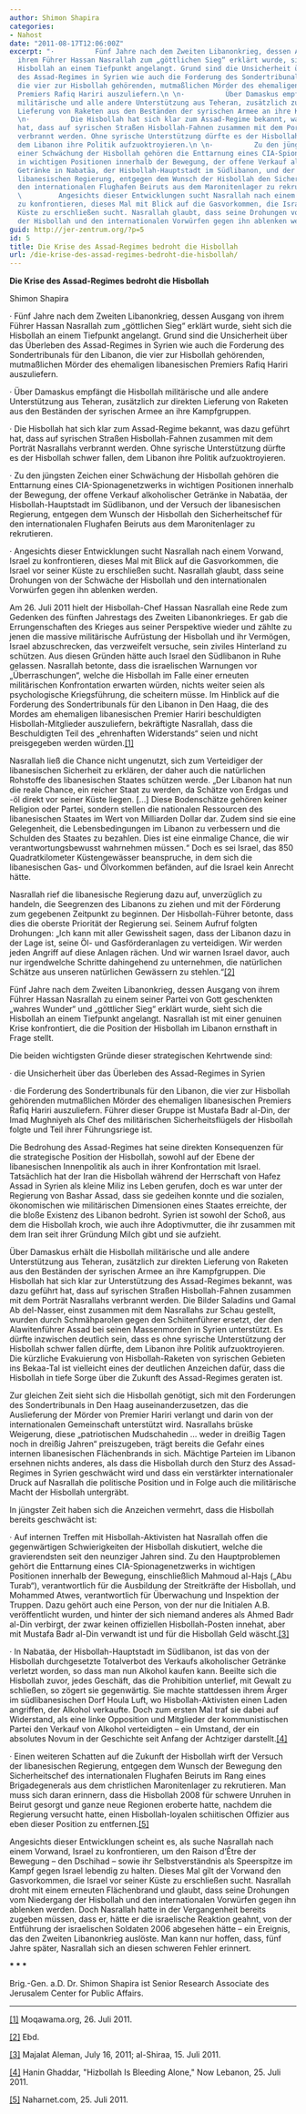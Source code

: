 ```yaml
---
author: Shimon Shapira
categories:
- Nahost
date: "2011-08-17T12:06:00Z"
excerpt: "·          Fünf Jahre nach dem Zweiten Libanonkrieg, dessen Ausgang von
  ihrem Führer Hassan Nasrallah zum „göttlichen Sieg“ erklärt wurde, sieht sich die
  Hisbollah an einem Tiefpunkt angelangt. Grund sind die Unsicherheit über das Überleben
  des Assad-Regimes in Syrien wie auch die Forderung des Sondertribunals für den Libanon,
  die vier zur Hisbollah gehörenden, mutmaßlichen Mörder des ehemaligen libanesischen
  Premiers Rafiq Hariri auszuliefern.\n \n·          Über Damaskus empfängt die Hisbollah
  militärische und alle andere Unterstützung aus Teheran, zusätzlich zur direkten
  Lieferung von Raketen aus den Beständen der syrischen Armee an ihre Kampfgruppen.\n
  \n·          Die Hisbollah hat sich klar zum Assad-Regime bekannt, was dazu geführt
  hat, dass auf syrischen Straßen Hisbollah-Fahnen zusammen mit dem Porträt Nasrallahs
  verbrannt werden. Ohne syrische Unterstützung dürfte es der Hisbollah schwer fallen,
  dem Libanon ihre Politik aufzuoktroyieren.\n \n·          Zu den jüngsten Zeichen
  einer Schwächung der Hisbollah gehören die Enttarnung eines CIA-Spionagenetzwerks
  in wichtigen Positionen innerhalb der Bewegung, der offene Verkauf alkoholischer
  Getränke in Nabatäa, der Hisbollah-Hauptstadt im Südlibanon, und der Versuch der
  libanesischen Regierung, entgegen dem Wunsch der Hisbollah den Sicherheitschef für
  den internationalen Flughafen Beiruts aus dem Maronitenlager zu rekrutieren.\n \n·
  \         Angesichts dieser Entwicklungen sucht Nasrallah nach einem Vorwand, Israel
  zu konfrontieren, dieses Mal mit Blick auf die Gasvorkommen, die Israel vor seiner
  Küste zu erschließen sucht. Nasrallah glaubt, dass seine Drohungen von der Schwäche
  der Hisbollah und den internationalen Vorwürfen gegen ihn ablenken werden."
guid: http://jer-zentrum.org/?p=5
id: 5
title: Die Krise des Assad-Regimes bedroht die Hisbollah
url: /die-krise-des-assad-regimes-bedroht-die-hisbollah/
---
```



**Die Krise des Assad-Regimes bedroht die Hisbollah**

 

Shimon Shapira

 

 

· Fünf Jahre nach dem Zweiten Libanonkrieg, dessen Ausgang von ihrem Führer Hassan Nasrallah zum „göttlichen Sieg“ erklärt wurde, sieht sich die Hisbollah an einem Tiefpunkt angelangt. Grund sind die Unsicherheit über das Überleben des Assad-Regimes in Syrien wie auch die Forderung des Sondertribunals für den Libanon, die vier zur Hisbollah gehörenden, mutmaßlichen Mörder des ehemaligen libanesischen Premiers Rafiq Hariri auszuliefern.

 

· Über Damaskus empfängt die Hisbollah militärische und alle andere Unterstützung aus Teheran, zusätzlich zur direkten Lieferung von Raketen aus den Beständen der syrischen Armee an ihre Kampfgruppen.

 

· Die Hisbollah hat sich klar zum Assad-Regime bekannt, was dazu geführt hat, dass auf syrischen Straßen Hisbollah-Fahnen zusammen mit dem Porträt Nasrallahs verbrannt werden. Ohne syrische Unterstützung dürfte es der Hisbollah schwer fallen, dem Libanon ihre Politik aufzuoktroyieren.

 

· Zu den jüngsten Zeichen einer Schwächung der Hisbollah gehören die Enttarnung eines CIA-Spionagenetzwerks in wichtigen Positionen innerhalb der Bewegung, der offene Verkauf alkoholischer Getränke in Nabatäa, der Hisbollah-Hauptstadt im Südlibanon, und der Versuch der libanesischen Regierung, entgegen dem Wunsch der Hisbollah den Sicherheitschef für den internationalen Flughafen Beiruts aus dem Maronitenlager zu rekrutieren.

 

· Angesichts dieser Entwicklungen sucht Nasrallah nach einem Vorwand, Israel zu konfrontieren, dieses Mal mit Blick auf die Gasvorkommen, die Israel vor seiner Küste zu erschließen sucht. Nasrallah glaubt, dass seine Drohungen von der Schwäche der Hisbollah und den internationalen Vorwürfen gegen ihn ablenken werden.

 

 

Am 26. Juli 2011 hielt der Hisbollah-Chef Hassan Nasrallah eine Rede zum Gedenken des fünften Jahrestags des Zweiten Libanonkrieges. Er gab die Errungenschaften des Krieges aus seiner Perspektive wieder und zählte zu jenen die massive militärische Aufrüstung der Hisbollah und ihr Vermögen, Israel abzuschrecken, das verzweifelt versuche, sein ziviles Hinterland zu schützen. Aus diesen Gründen hätte auch Israel den Südlibanon in Ruhe gelassen. Nasrallah betonte, dass die israelischen Warnungen vor „Überraschungen“, welche die Hisbollah im Falle einer erneuten militärischen Konfrontation erwarten würden, nichts weiter seien als psychologische Kriegsführung, die scheitern müsse. Im Hinblick auf die Forderung des Sondertribunals für den Libanon in Den Haag, die des Mordes am ehemaligen libanesischen Premier Hariri beschuldigten Hisbollah-Mitglieder auszuliefern, bekräftigte Nasrallah, dass die Beschuldigten Teil des „ehrenhaften Widerstands“ seien und nicht preisgegeben werden würden.[\[1\]]("#_edn1")

 

Nasrallah ließ die Chance nicht ungenutzt, sich zum Verteidiger der libanesischen Sicherheit zu erklären, der daher auch die natürlichen Rohstoffe des libanesischen Staates schützen werde. „Der Libanon hat nun die reale Chance, ein reicher Staat zu werden, da Schätze von Erdgas und -öl direkt vor seiner Küste liegen. \[…\] Diese Bodenschätze gehören keiner Religion oder Partei, sondern stellen die nationalen Ressourcen des libanesischen Staates im Wert von Milliarden Dollar dar. Zudem sind sie eine Gelegenheit, die Lebensbedingungen im Libanon zu verbessern und die Schulden des Staates zu bezahlen. Dies ist eine einmalige Chance, die wir verantwortungsbewusst wahrnehmen müssen.“ Doch es sei Israel, das 850 Quadratkilometer Küstengewässer beanspruche, in dem sich die libanesischen Gas- und Ölvorkommen befänden, auf die Israel kein Anrecht hätte.

 

Nasrallah rief die libanesische Regierung dazu auf, unverzüglich zu handeln, die Seegrenzen des Libanons zu ziehen und mit der Förderung zum gegebenen Zeitpunkt zu beginnen. Der Hisbollah-Führer betonte, dass dies die oberste Priorität der Regierung sei. Seinem Aufruf folgten Drohungen: „Ich kann mit aller Gewissheit sagen, dass der Libanon dazu in der Lage ist, seine Öl- und Gasförderanlagen zu verteidigen. Wir werden jeden Angriff auf diese Anlagen rächen. Und wir warnen Israel davor, auch nur irgendwelche Schritte dahingehend zu unternehmen, die natürlichen Schätze aus unseren natürlichen Gewässern zu stehlen.“[\[2\]]("#_edn2")

 

Fünf Jahre nach dem Zweiten Libanonkrieg, dessen Ausgang von ihrem Führer Hassan Nasrallah zu einem seiner Partei von Gott geschenkten „wahres Wunder“ und „göttlicher Sieg“ erklärt wurde, sieht sich die Hisbollah an einem Tiefpunkt angelangt. Nasrallah ist mit einer genuinen Krise konfrontiert, die die Position der Hisbollah im Libanon ernsthaft in Frage stellt.

 

Die beiden wichtigsten Gründe dieser strategischen Kehrtwende sind:

 

· die Unsicherheit über das Überleben des Assad-Regimes in Syrien

 

· die Forderung des Sondertribunals für den Libanon, die vier zur Hisbollah gehörenden mutmaßlichen Mörder des ehemaligen libanesischen Premiers Rafiq Hariri auszuliefern. Führer dieser Gruppe ist Mustafa Badr al-Din, der Imad Mughniyeh als Chef des militärischen Sicherheitsflügels der Hisbollah folgte und Teil ihrer Führungsriege ist.

 

Die Bedrohung des Assad-Regimes hat seine direkten Konsequenzen für die strategische Position der Hisbollah, sowohl auf der Ebene der libanesischen Innenpolitik als auch in ihrer Konfrontation mit Israel. Tatsächlich hat der Iran die Hisbollah während der Herrschaft von Hafez Assad in Syrien als kleine Miliz ins Leben gerufen, doch es war unter der Regierung von Bashar Assad, dass sie gedeihen konnte und die sozialen, ökonomischen wie militärischen Dimensionen eines Staates erreichte, der die bloße Existenz des Libanon bedroht. Syrien ist sowohl der Schoß, aus dem die Hisbollah kroch, wie auch ihre Adoptivmutter, die ihr zusammen mit dem Iran seit ihrer Gründung Milch gibt und sie aufzieht.

 

Über Damaskus erhält die Hisbollah militärische und alle andere Unterstützung aus Teheran, zusätzlich zur direkten Lieferung von Raketen aus den Beständen der syrischen Armee an ihre Kampfgruppen. Die Hisbollah hat sich klar zur Unterstützung des Assad-Regimes bekannt, was dazu geführt hat, dass auf syrischen Straßen Hisbollah-Fahnen zusammen mit dem Porträt Nasrallahs verbrannt werden. Die Bilder Saladins und Gamal Ab del-Nasser, einst zusammen mit dem Nasrallahs zur Schau gestellt, wurden durch Schmähparolen gegen den Schiitenführer ersetzt, der den Alawitenführer Assad bei seinen Massenmorden in Syrien unterstützt. Es dürfte inzwischen deutlich sein, dass es ohne syrische Unterstützung der Hisbollah schwer fallen dürfte, dem Libanon ihre Politik aufzuoktroyieren. Die kürzliche Evakuierung von Hisbollah-Raketen von syrischen Gebieten ins Bekaa-Tal ist vielleicht eines der deutlichen Anzeichen dafür, dass die Hisbollah in tiefe Sorge über die Zukunft des Assad-Regimes geraten ist.

 

Zur gleichen Zeit sieht sich die Hisbollah genötigt, sich mit den Forderungen des Sondertribunals in Den Haag auseinanderzusetzen, das die Auslieferung der Mörder von Premier Hariri verlangt und darin von der internationalen Gemeinschaft unterstützt wird. Nasrallahs brüske Weigerung, diese „patriotischen Mudschahedin … weder in dreißig Tagen noch in dreißig Jahren“ preiszugeben, trägt bereits die Gefahr eines internen libanesischen Flächenbrands in sich. Mächtige Parteien im Libanon ersehnen nichts anderes, als dass die Hisbollah durch den Sturz des Assad-Regimes in Syrien geschwächt wird und dass ein verstärkter internationaler Druck auf Nasrallah die politische Position und in Folge auch die militärische Macht der Hisbollah untergräbt.

 

In jüngster Zeit haben sich die Anzeichen vermehrt, dass die Hisbollah bereits geschwächt ist:

 

· Auf internen Treffen mit Hisbollah-Aktivisten hat Nasrallah offen die gegenwärtigen Schwierigkeiten der Hisbollah diskutiert, welche die gravierendsten seit den neunziger Jahren sind. Zu den Hauptproblemen gehört die Enttarnung eines CIA-Spionagenetzwerks in wichtigen Positionen innerhalb der Bewegung, einschließlich Mahmoud al-Hajs („Abu Turab“), verantwortlich für die Ausbildung der Streitkräfte der Hisbollah, und Mohammed Atwes, verantwortlich für Überwachung und Inspektion der Truppen. Dazu gehört auch eine Person, von der nur die Initialen A.B. veröffentlicht wurden, und hinter der sich niemand anderes als Ahmed Badr al-Din verbirgt, der zwar keinen offiziellen Hisbollah-Posten innehat, aber mit Mustafa Badr al-Din verwandt ist und für die Hisbollah Geld wäscht.[\[3\]]("#_edn3")

 

· In Nabatäa, der Hisbollah-Hauptstadt im Südlibanon, ist das von der Hisbollah durchgesetzte Totalverbot des Verkaufs alkoholischer Getränke verletzt worden, so dass man nun Alkohol kaufen kann. Beeilte sich die Hisbollah zuvor, jedes Geschäft, das die Prohibition unterlief, mit Gewalt zu schließen, so zögert sie gegenwärtig. Sie machte stattdessen ihrem Ärger im südlibanesischen Dorf Houla Luft, wo Hisbollah-Aktivisten einen Laden angriffen, der Alkohol verkaufte. Doch zum ersten Mal traf sie dabei auf Widerstand, als eine linke Opposition und Mitglieder der kommunistischen Partei den Verkauf von Alkohol verteidigten – ein Umstand, der ein absolutes Novum in der Geschichte seit Anfang der Achtziger darstellt.[\[4\]]("#_edn4")

 

· Einen weiteren Schatten auf die Zukunft der Hisbollah wirft der Versuch der libanesischen Regierung, entgegen dem Wunsch der Bewegung den Sicherheitschef des internationalen Flughafen Beiruts im Rang eines Brigadegenerals aus dem christlichen Maronitenlager zu rekrutieren. Man muss sich daran erinnern, dass die Hisbollah 2008 für schwere Unruhen in Beirut gesorgt und ganze neue Regionen eroberte hatte, nachdem die Regierung versucht hatte, einen Hisbollah-loyalen schiitischen Offizier aus eben dieser Position zu entfernen.[\[5\]]("#_edn5")

 

Angesichts dieser Entwicklungen scheint es, als suche Nasrallah nach einem Vorwand, Israel zu konfrontieren, um den Raison d’Être der Bewegung – den Dschihad – sowie ihr Selbstverständnis als Speerspitze im Kampf gegen Israel lebendig zu halten. Dieses Mal gilt der Vorwand den Gasvorkommen, die Israel vor seiner Küste zu erschließen sucht. Nasrallah droht mit einem erneuten Flächenbrand und glaubt, dass seine Drohungen vom Niedergang der Hisbollah und den internationalen Vorwürfen gegen ihn ablenken werden. Doch Nasrallah hatte in der Vergangenheit bereits zugeben müssen, dass er, hätte er die israelische Reaktion geahnt, von der Entführung der israelischen Soldaten 2006 abgesehen hätte – ein Ereignis, das den Zweiten Libanonkrieg auslöste. Man kann nur hoffen, dass, fünf Jahre später, Nasrallah sich an diesen schweren Fehler erinnert.

 

 

**\* \* \***

 

Brig.-Gen. a.D. Dr. Shimon Shapira ist Senior Research Associate des Jerusalem Center for Public Affairs.

  
  
---



[\[1\]]("#_ednref1") Moqawama.org, 26. Juli 2011.



[\[2\]]("#_ednref2") Ebd.



[\[3\]]("#_ednref3") Majalat Aleman, July 16, 2011; al-Shiraa, 15. Juli 2011.



[\[4\]]("#_ednref4") Hanin Ghaddar, "Hizbollah Is Bleeding Alone," Now Lebanon, 25. Juli 2011.



[\[5\]]("#_ednref5") Naharnet.com, 25. Juli 2011.


